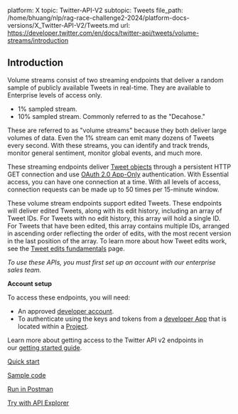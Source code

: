 platform: X
topic: Twitter-API-V2
subtopic: Tweets
file_path: /home/bhuang/nlp/rag-race-challenge2-2024/platform-docs-versions/X_Twitter-API-V2/Tweets.md
url: https://developer.twitter.com/en/docs/twitter-api/tweets/volume-streams/introduction


## Introduction

Volume streams consist of two streaming endpoints that deliver a random sample of publicly available Tweets in real-time. They are available to Enterprise levels of access only.

* 1% sampled stream.
* 10% sampled stream. Commonly referred to as the "Decahose."

These are referred to as "volume streams" because they both deliver large volumes of data. Even the 1% stream can emit many dozens of Tweets every second. With these streams, you can identify and track trends, monitor general sentiment, monitor global events, and much more.   

These streaming endpoints deliver [Tweet objects](https://developer.twitter.com/en/docs/twitter-api/data-dictionary/object-model/tweet) through a persistent HTTP GET connection and use [OAuth 2.0 App-Only](https://developer.twitter.com/en/docs/authentication/oauth-2-0) authentication. With Essential access, you can have one connection at a time. With all levels of access, connection requests can be made up to 50 times per 15-minute window.

These volume stream endpoints support edited Tweets. These endpoints will deliver edited Tweets, along with its edit history, including an array of Tweet IDs. For Tweets with no edit history, this array will hold a single ID. For Tweets that have been edited, this array contains multiple IDs, arranged in ascending order reflecting the order of edits, with the most recent version in the last position of the array. To learn more about how Tweet edits work, see the [Tweet edits fundamentals](https://developer.twitter.com/en/docs/twitter-api/tweet-edits) page. 

_To use these APIs, you must first set up an account with our enterprise sales team._

**Account setup**

To access these endpoints, you will need:

* An approved [developer account](https://developer.twitter.com/en/portal/petition/essential/basic-info).
* To authenticate using the keys and tokens from a [developer App](https://developer.twitter.com/en/docs/apps) that is located within a [Project](https://developer.twitter.com/en/docs/projects). 

Learn more about getting access to the Twitter API v2 endpoints in our [getting started guide](https://developer.twitter.com/en/docs/twitter-api/getting-started/getting-access-to-the-twitter-api).

[Quick start](https://developer.twitter.com/en/docs/twitter-api/tweets/volume-streams/quick-start/sampled-stream)

[Sample code](https://github.com/twitterdev/Twitter-API-v2-sample-code)

[Run in Postman](https://t.co/twitter-api-postman)

[Try with API Explorer](https://developer.twitter.com/apitools/api?endpoint=/2/tweets/sample/stream&method=get)